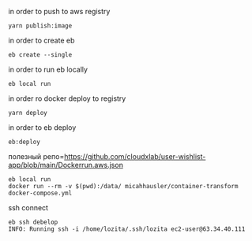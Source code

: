 in order to push to aws registry
```
yarn publish:image
```

in order to create eb
```
eb create --single
```

in order to run eb locally
```
eb local run
```

in order ro docker deploy to registry
```
yarn deploy
```

in order to eb deploy
```
eb:deploy
```

полезный репо=https://github.com/cloudxlab/user-wishlist-app/blob/main/Dockerrun.aws.json
```
eb local run
docker run --rm -v $(pwd):/data/ micahhausler/container-transform  docker-compose.yml
```

ssh connect
```
eb ssh debelop
INFO: Running ssh -i /home/lozita/.ssh/lozita ec2-user@63.34.40.111
```

